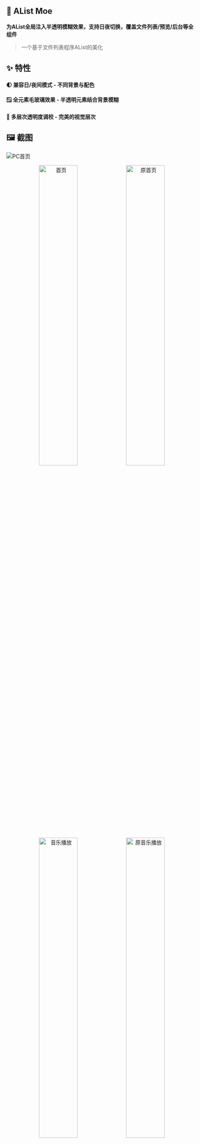 ## 🎨 AList Moe

**为AList全局注入半透明模糊效果，支持日夜切换，覆盖文件列表/预览/后台等全组件**
> 一个基于文件列表程序AList的美化

## ✨ 特性

#### 🌓 兼容日/夜间模式 - 不同背景与配色

#### 🪟 全元素毛玻璃效果 - 半透明元素结合背景模糊

#### 🎨 多层次透明度调校 - 完美的视觉层次

## 🖼️ 截图 
![PC首页](screenshot/screenshot-1751541067136.png)

<p align="center">
  <img src="screenshot/screenshot-1751540216063.png" alt="首页" width="45%"/>
  <img src="screenshot/screenshot-1751540609764.png" alt="原首页" width="45%"/>
</p>

<p align="center">
  <img src="screenshot/screenshot-1751540344986.png" alt="音乐播放" width="45%"/>
  <img src="screenshot/screenshot-1751540636044.png" alt="原音乐播放" width="45%"/>
</p>

<p align="center">
  <img src="screenshot/screenshot-1751540408934.png" alt="个人资料" width="45%"/>
  <img src="screenshot/screenshot-1751540722789.png" alt="原个人资料" width="45%"/>
</p>
<p align="center">
  <img src="screenshot/screenshot-1751540323552.png" alt="登录页" width="45%"/>
  <img src="screenshot/screenshot-1751540686361.png" alt="原登录页" width="45%"/>
</p>

## 🚀 使用  

### 自定义头部
```
<!-- 更改href和font-family以更改字体，删除本link或留空href则使用AList默认字体 -->
<link href="https://fonts.googleapis.com/css2?family=Noto+Serif+SC:wght@500&display=swap" rel="stylesheet">
<link href="https://gcore.jsdelivr.net/gh/SajunaOo/AList-Moe@v1.13-beta.3/css/AList.min.css" rel="stylesheet">
<style>
/** 更改url以更改背景图，删除本css或留空url将调用默认背景图 */
:root {
  --mio-theme-color: 248, 179, 78; /* 必填 该主题色用于修复视图切换按钮背景色 */
  --mio-bg-image: url("https://gcore.jsdelivr.net/gh/SajunaOo/AList-Moe/img/background_light.webp"); /* 白天模式背景图 */
}

.hope-ui-dark {
  --mio-bg-image: url("https://gcore.jsdelivr.net/gh/SajunaOo/AList-Moe/img/background_dark.webp"); /* 夜间模式背景图 */
}

* {
  font-family: 'Noto Serif SC';
  font-weight: 500;
  font-style: normal;
}

</style>
```

### 自定义内容

```
<script src="https://gcore.jsdelivr.net/gh/SajunaOo/AList-Moe@v1.13-beta.3/js/AList.min.js"></script>
<div id="beian-container" hidden>
<a href="https://beian.miit.gov.cn" target="_blank" rel="noopener" class="beian-link "><i class="fa-solid fa-shield-check"></i>豫 ICP 备 2024044702 号</a></div>

<div id="beian-container" hidden>
  <a href="https://beian.miit.gov.cn" target="_blank" rel="noopener" class="beian-link ">
    豫 ICP 备 2025000000 号</a>
</div>

<script>
// 备案信息加载
(() => {
  const targetNode = document.documentElement;
  
  // 插入元素到页脚
  const insertElement = () => {
    const footer = document.querySelector('.footer');
    if (footer) {
      const container = document.getElementById('beian-container');
      footer.append(container);
      container.hidden = false;
      return true;
    }
    return false;
  };

  // 观察DOM变化并插入备案链接
  const observer = new MutationObserver(() => {
    if (insertElement()) {
      observer.disconnect();
    }
  });
  
  observer.observe(document, { childList: true, subtree: true });
})();
</script>

```

## 🙏 致谢

[AList](https://github.com/alist-org/alist)  
[安稳](https://anwen-anyi.github.io)   
[kasuie](https://github.com/kasuie/alist-customize)